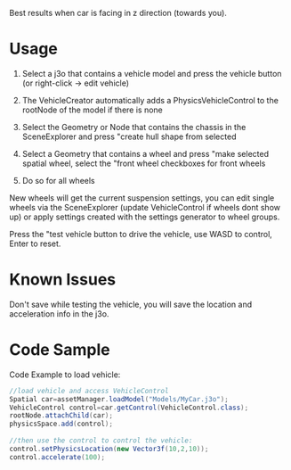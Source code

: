 Best results when car is facing in z direction (towards you).

Usage
=====

1.  Select a j3o that contains a vehicle model and press the vehicle
    button (or right-click → edit vehicle)

2.  The VehicleCreator automatically adds a PhysicsVehicleControl to the
    rootNode of the model if there is none

3.  Select the Geometry or Node that contains the chassis in the
    SceneExplorer and press "create hull shape from selected

4.  Select a Geometry that contains a wheel and press "make selected
    spatial wheel, select the "front wheel checkboxes for front wheels

5.  Do so for all wheels

New wheels will get the current suspension settings, you can edit single
wheels via the SceneExplorer (update VehicleControl if wheels dont show
up) or apply settings created with the settings generator to wheel
groups.

Press the "test vehicle button to drive the vehicle, use WASD to
control, Enter to reset.

Known Issues
============

Don't save while testing the vehicle, you will save the location and
acceleration info in the j3o.

Code Sample
===========

Code Example to load vehicle:

```java
//load vehicle and access VehicleControl
Spatial car=assetManager.loadModel("Models/MyCar.j3o");
VehicleControl control=car.getControl(VehicleControl.class);
rootNode.attachChild(car);
physicsSpace.add(control);
 
//then use the control to control the vehicle:
control.setPhysicsLocation(new Vector3f(10,2,10));
control.accelerate(100);
```
